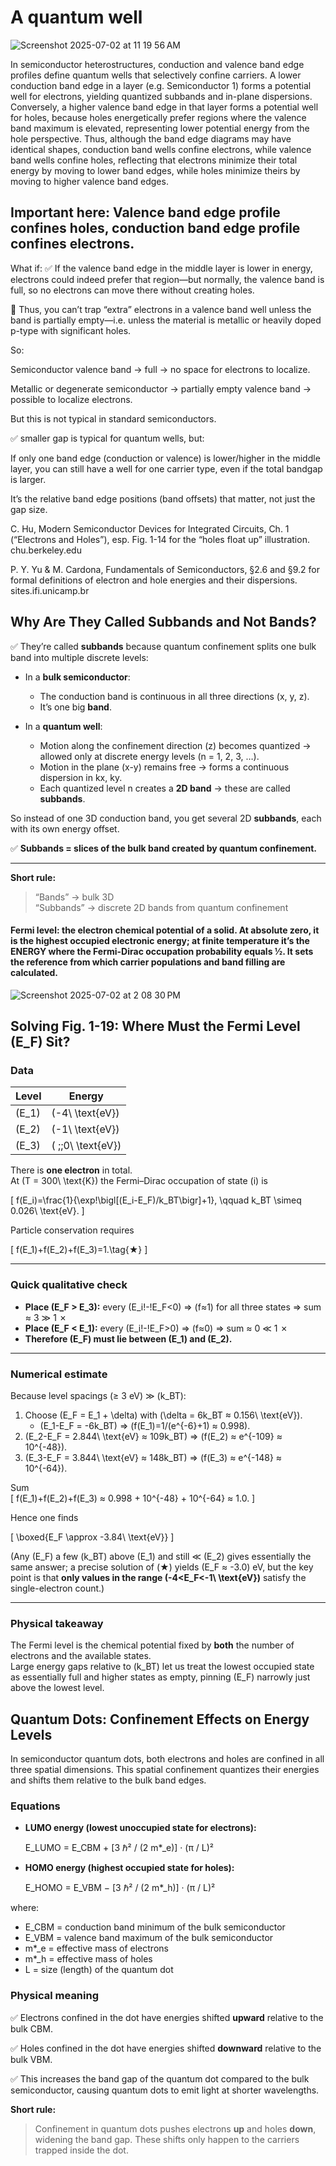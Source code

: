# A quantum well

![Screenshot 2025-07-02 at 11 19 56 AM](https://github.com/user-attachments/assets/948b84b3-3a78-4690-b4db-d982bbdf1a04)


In semiconductor heterostructures, conduction and valence band edge profiles define quantum wells that selectively confine carriers. A lower conduction band edge in a layer (e.g. Semiconductor 1) forms a potential well for electrons, yielding quantized subbands and in-plane dispersions. Conversely, a higher valence band edge in that layer forms a potential well for holes, because holes energetically prefer regions where the valence band maximum is elevated, representing lower potential energy from the hole perspective. Thus, although the band edge diagrams may have identical shapes, conduction band wells confine electrons, while valence band wells confine holes, reflecting that electrons minimize their total energy by moving to lower band edges, while holes minimize theirs by moving to higher valence band edges.

## Important here: Valence band edge profile confines holes, conduction band edge profile confines electrons.

What if:
✅ If the valence band edge in the middle layer is lower in energy, electrons could indeed prefer that region—but normally, the valence band is full, so no electrons can move there without creating holes.

🚫 Thus, you can’t trap “extra” electrons in a valence band well unless the band is partially empty—i.e. unless the material is metallic or heavily doped p-type with significant holes.

So:

Semiconductor valence band → full → no space for electrons to localize.

Metallic or degenerate semiconductor → partially empty valence band → possible to localize electrons.

But this is not typical in standard semiconductors.

✅ smaller gap is typical for quantum wells, but:

If only one band edge (conduction or valence) is lower/higher in the middle layer, you can still have a well for one carrier type, even if the total bandgap is larger.

It’s the relative band edge positions (band offsets) that matter, not just the gap size.

C. Hu, Modern Semiconductor Devices for Integrated Circuits, Ch. 1 (“Electrons and Holes”), esp. Fig. 1-14 for the “holes float up” illustration. 
chu.berkeley.edu

P. Y. Yu & M. Cardona, Fundamentals of Semiconductors, §2.6 and §9.2 for formal definitions of electron and hole energies and their dispersions. 
sites.ifi.unicamp.br

## Why Are They Called Subbands and Not Bands?

✅ They’re called **subbands** because quantum confinement splits one bulk band into multiple discrete levels:

- In a **bulk semiconductor**:
  - The conduction band is continuous in all three directions (x, y, z).
  - It’s one big **band**.

- In a **quantum well**:
  - Motion along the confinement direction (z) becomes quantized → allowed only at discrete energy levels (n = 1, 2, 3, …).
  - Motion in the plane (x-y) remains free → forms a continuous dispersion in kx, ky.
  - Each quantized level n creates a **2D band** → these are called **subbands**.

So instead of one 3D conduction band, you get several 2D **subbands**, each with its own energy offset.

✅ **Subbands = slices of the bulk band created by quantum confinement.**

---

**Short rule:**

> “Bands” → bulk 3D  
> “Subbands” → discrete 2D bands from quantum confinement
> 
#### Fermi level: the electron chemical potential of a solid. At absolute zero, it is the highest occupied electronic energy; at finite temperature it’s the ENERGY where the Fermi-Dirac occupation probability equals ½. It sets the reference from which carrier populations and band filling are calculated.
![Screenshot 2025-07-02 at 2 08 30 PM](https://github.com/user-attachments/assets/6c96b532-a583-4986-afa8-15ac8570f75c)


## Solving Fig. 1-19:  Where Must the Fermi Level \(E_F\) Sit?

### Data
| Level | Energy |
|-------|--------|
| \(E_1\) | \(-4\ \text{eV}\) |
| \(E_2\) | \(-1\ \text{eV}\) |
| \(E_3\) | \( \;\;0\ \text{eV}\) |

There is **one electron** in total.  
At \(T = 300\ \text{K}\) the Fermi–Dirac occupation of state \(i\) is  

\[
f(E_i)=\frac{1}{\exp\!\bigl[(E_i-E_F)/k_BT\bigr]+1},
\qquad k_BT \simeq 0.026\ \text{eV}.
\]

Particle conservation requires  

\[
f(E_1)+f(E_2)+f(E_3)=1.\tag{★}
\]

---

### Quick qualitative check  

* **Place \(E_F > E_3\):** every \(E_i\!-\!E_F<0\) ⇒ \(f≈1\) for all three states ⇒ sum ≈ 3 ≫ 1 ✗  
* **Place \(E_F < E_1\):** every \(E_i\!-\!E_F>0\) ⇒ \(f≈0\) ⇒ sum ≈ 0 ≪ 1 ✗  
* **Therefore \(E_F\) must lie between \(E_1\) and \(E_2\).**

---

### Numerical estimate  

Because level spacings (≥ 3 eV) ≫ \(k_BT\):

1.  Choose \(E_F = E_1 + \delta\) with \(\delta = 6k_BT ≈ 0.156\ \text{eV}\).  
    * \(E_1-E_F = -6k_BT\) ⇒ \(f(E_1)=1/(e^{-6}+1) ≈ 0.998\).  
2.  \(E_2-E_F = 2.844\ \text{eV} ≈ 109k_BT\) ⇒ \(f(E_2) ≈ e^{-109} ≈ 10^{-48}\).  
3.  \(E_3-E_F = 3.844\ \text{eV} ≈ 148k_BT\) ⇒ \(f(E_3) ≈ e^{-148} ≈ 10^{-64}\).

Sum  
\[
f(E_1)+f(E_2)+f(E_3) ≈ 0.998 + 10^{-48} + 10^{-64} ≈ 1.0.
\]

Hence one finds  

\[
\boxed{E_F \approx -3.84\ \text{eV}}
\]

(Any \(E_F\) a few \(k_BT\) above \(E_1\) and still ≪ \(E_2\) gives essentially the same answer; a precise solution of (★) yields \(E_F ≈ -3.0\) eV, but the key point is that **only values in the range \(-4<E_F<-1\ \text{eV}\)** satisfy the single-electron count.)

---

### Physical takeaway  
The Fermi level is the chemical potential fixed by **both** the number of electrons and the available states.  
Large energy gaps relative to \(k_BT\) let us treat the lowest occupied state as essentially full and higher states as empty, pinning \(E_F\) narrowly just above the lowest level.


## Quantum Dots: Confinement Effects on Energy Levels

In semiconductor quantum dots, both electrons and holes are confined in all three spatial dimensions. This spatial confinement quantizes their energies and shifts them relative to the bulk band edges.

### Equations

- **LUMO energy (lowest unoccupied state for electrons):**

    E_LUMO = E_CBM + [3 ℏ² / (2 m*_e)] · (π / L)²

- **HOMO energy (highest occupied state for holes):**

    E_HOMO = E_VBM − [3 ℏ² / (2 m*_h)] · (π / L)²

where:

- E_CBM = conduction band minimum of the bulk semiconductor
- E_VBM = valence band maximum of the bulk semiconductor
- m*_e = effective mass of electrons
- m*_h = effective mass of holes
- L = size (length) of the quantum dot

### Physical meaning

✅ Electrons confined in the dot have energies shifted **upward** relative to the bulk CBM.

✅ Holes confined in the dot have energies shifted **downward** relative to the bulk VBM.

✅ This increases the band gap of the quantum dot compared to the bulk semiconductor, causing quantum dots to emit light at shorter wavelengths.

**Short rule:**

> Confinement in quantum dots pushes electrons **up** and holes **down**, widening the band gap. These shifts only happen to the carriers trapped inside the dot.



